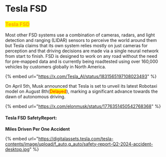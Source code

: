 # Tesla FSD

### <mark style="color:orange;">Tesla FSD</mark>

Most other FSD systems use a combination of cameras, radars, and light detection and ranging (LIDAR) sensors to perceive the world around them but Tesla claims that its own system relies mostly on just cameras for perception and that driving decisions are made via a single neural network from start to finish. FSD is designed to work on any road without the need for pre-mapped data and is currently being roadtested using over 160,000 vehicles by customers globally in North America.

{% embed url="https://x.com/Tesla_AI/status/1831565197108023493" %}

On April 5th, Musk announced that Tesla is set to unveil its latest Robotaxi model on August 8th(<mark style="color:red;">Delayed</mark>), marking a significant advance towards the dawn of autonomous driving.

{% embed url="https://x.com/elonmusk/status/1776351450542768368" %}

#### Tesla FSD SafetyReport:

**Miles Driven Per One Accident**

{% embed url="https://digitalassets.tesla.com/tesla-contents/image/upload/f_auto,q_auto/safety-report-Q2-2024-accident-desktop.jpg" %}





